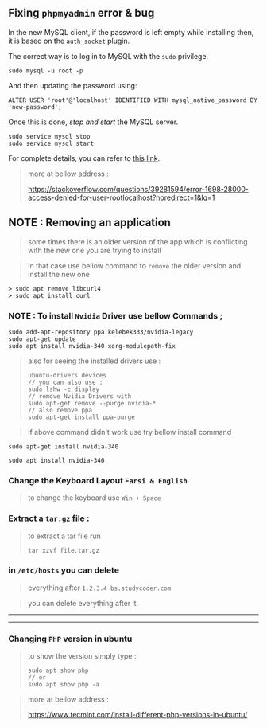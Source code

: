 ## Fixing `phpmyadmin` error & bug

In the new MySQL client, if the password is left empty while installing then, it is based on the `auth_socket` plugin.

The correct way is to log in to MySQL with the `sudo` privilege.

```none
sudo mysql -u root -p
```

And then updating the password using:

```none
ALTER USER 'root'@'localhost' IDENTIFIED WITH mysql_native_password BY 'new-password';
```

Once this is done, *stop and start* the MySQL server.

```none
sudo service mysql stop
sudo service mysql start
```

For complete details, you can refer to [this link](https://www.percona.com/blog/2016/03/16/change-user-password-in-mysql-5-7-with-plugin-auth_socket/).

> more at bellow address :
>
> https://stackoverflow.com/questions/39281594/error-1698-28000-access-denied-for-user-rootlocalhost?noredirect=1&lq=1

## NOTE : Removing an application

> some times there is an older version of the app which is conflicting with the new one you are trying to install

> in that case use bellow command to `remove` the older version and install the new one

```
> sudo apt remove libcurl4
> sudo apt install curl
```

### NOTE : To install `Nvidia` Driver use bellow Commands ;

```
sudo add-apt-repository ppa:kelebek333/nvidia-legacy
sudo apt-get update
sudo apt install nvidia-340 xorg-modulepath-fix 
```

> also for seeing the installed drivers use :
>
> ```
> ubuntu-drivers devices
> // you can also use :
> sudo lshw -c display
> // remove Nvidia Drivers with
> sudo apt-get remove --purge nvidia-*
> // also remove ppa
> sudo apt-get install ppa-purge
> ```

> if above command didn't work use try bellow install command

```
sudo apt-get install nvidia-340

sudo apt install nvidia-340
```

### Change the Keyboard Layout `Farsi & English`

> to change the keyboard use `Win + Space`

### Extract a `tar.gz` file :

> to extract a tar file run
>
> ```
> tar xzvf file.tar.gz
> ```

### in `/etc/hosts` you can delete

> everything after `1.2.3.4 bs.studycoder.com`

> you can delete everything after it.

----------

-------------------

### Changing `PHP` version in ubuntu

> to show the version simply type :
>
> ```
> sudo apt show php
> // or
> sudo apt show php -a
> ```

> more at bellow address :
>
> https://www.tecmint.com/install-different-php-versions-in-ubuntu/
